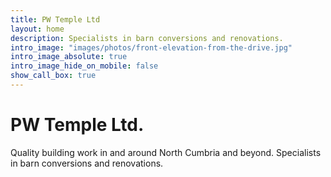 ```yaml
---
title: PW Temple Ltd
layout: home
description: Specialists in barn conversions and renovations.
intro_image: "images/photos/front-elevation-from-the-drive.jpg"
intro_image_absolute: true
intro_image_hide_on_mobile: false
show_call_box: true
---
```


# PW Temple Ltd.

Quality building work in and around North Cumbria and beyond. 
Specialists in barn conversions and renovations.    